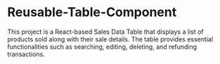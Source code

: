 # Reusable-Table-Component
This project is a React-based Sales Data Table that displays a list of products sold along with their sale details. The table provides essential functionalities such as searching, editing, deleting, and refunding transactions.

